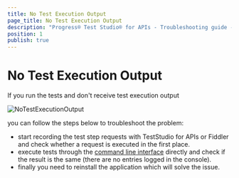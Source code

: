 ```yaml
---
title: No Test Execution Output
page_title: No Test Execution Output
description: "Progress® Test Studio® for APIs - Troubleshooting guide - No Test Execution Output"
position: 1
publish: true
---
```

# No Test Execution Output

If you run the tests and don't receive test execution output 

![NoTestExecutionOutput][1]

you can follow the steps below to troubleshoot the problem:

- start recording the test step requests with TestStudio for APIs or Fiddler and check whether a request is executed in the first place. 
- execute tests through the <a href="/features/command-line">command line interface</a> directly and check if the result is the same (there are no entries logged in the console).
- finally you need to reinstall the application which will solve the issue.

[1]: /img/troubleshooting-guide/no-test-execution-output/no-test-execution-output.png